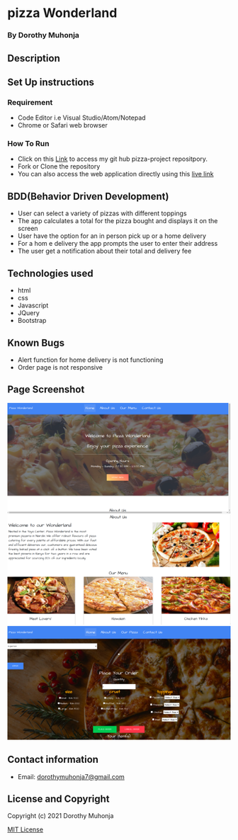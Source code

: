 # pizza Wonderland
### By Dorothy Muhonja

## Description
 
 ## Set Up instructions 
### Requirement
* Code Editor i.e Visual Studio/Atom/Notepad
* Chrome or Safari web browser

### How To Run
* Click on this [Link](https://github.com/dorothymuhonja/pizza-project.git) to access my git hub pizza-project repositpory.
* Fork or Clone the repository
* You can also access the web application directly using this [live link](https://dorothymuhonja.github.io/pizza-project/)

## BDD(Behavior Driven Development)
* User can select a variety of pizzas with different toppings
* The app calculates a total for the pizza bought and displays it on the screen
* User have the option for an in person pick up or a home delivery
* For a hom e delivery the app prompts the user to enter their address
* The user get a notification about their total and delivery fee

## Technologies used
* html
* css
* Javascript
* JQuery
* Bootstrap

## Known Bugs
* Alert function for home delivery is not functioning
* Order page is not responsive
 
 ## Page Screenshot
 ![Home](images/home.png)
 ![About](images/about.png)
 ![Order](images/order.png)
 

## Contact information
* Email: dorothymuhonja7@gmail.com

## License and Copyright
Copyright (c) 2021 Dorothy Muhonja

[MIT License](LICENSE)
